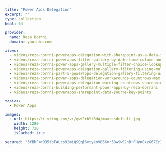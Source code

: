 ```yaml
---
title: "Power Apps Delegation"
excerpt: ""
type: collection
heat: 64

provider:
  name: Reza Dorrni
  domain: youtube.com

items:
  - videos/reza-dorrni-powerapps-delegation-with-sharepoint-as-a-data-source-part-1
  - videos/reza-dorrni-powerapps-filter-gallery-by-date-time-column-and-delegation-part-2
  - videos/reza-dorrni-power-apps-gallery-multiple-filter-choice-lookup-and-yesno-column-sharepoint-delegation
  - videos/reza-dorrni-powerapps-delegation-gallery-filtering-using-multi-select-choice-and-lookup-columns-part-4
  - videos/reza-dorrni-part-5-powerapps-delegation-gallery-filtering-using-person-column-single-and-multi-select
  - videos/reza-dorrni-power-apps-delegation-workarounds-countrows-max-min-blank-date
  - videos/reza-dorrni-powerapps-delegation-warning-countrows-sharepoint
  - videos/reza-dorrni-building-performant-power-apps-by-reza-dorrani
  - videos/reza-dorrni-powerapps-sharepoint-data-source-key-points

topics:
  - Power Apps

images:
  - url: https://i.ytimg.com/vi/gwiErbYtRdA/maxresdefault.jpg
    width: 1280
    height: 720
    isCached: true

secured: "3fBbF4r935tbFALcs92miQSQqI6xtykoVB66mr58w9w02nB+FHyn8xzG67ErIuPM0t0DacBGrGt+RW0+pgZ8YMilRNQxrO9mdjdB1RX5Tz11mzqvyQx0kK/2IeQ0AQ8agDUdjDhatCGJXoTqK0MNllvyjUPAu+0RozYTE7Lk3R1I2vwADMRygneQ4D9UwwFJWaogPpjiSDgjfFkI9b5d8jgZO71FxgVH/iZUG5yvP8x1mvGoy6Eht6dI8drvLHg/gHUCGLcctA7Vq4WxzIe4cx0o6s/PL3vt5ygra31ykRRXbTKlr11Gk2EQ7BQ7YgatCV5c7hay+VjcKysSo3H1GcH5v6VgqqtKMgb+OkolGZw=;EYzrC3rNJsrXzPCMh4UB1g=="
---
```


